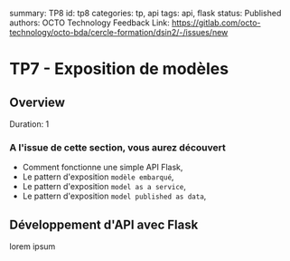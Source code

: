 summary: TP8
id: tp8
categories: tp, api
tags: api, flask
status: Published
authors: OCTO Technology
Feedback Link: https://gitlab.com/octo-technology/octo-bda/cercle-formation/dsin2/-/issues/new

# TP7 - Exposition de modèles

## Overview
Duration: 1

### A l'issue de cette section, vous aurez découvert

- Comment fonctionne une simple API Flask,
- Le pattern d'exposition `modèle embarqué`,
- Le pattern d'exposition `model as a service`,
- Le pattern d'exposition `model published as data`,

## Développement d'API avec Flask

lorem ipsum